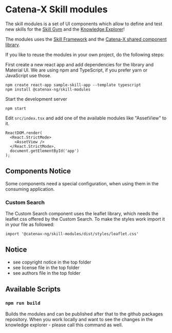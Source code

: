 # Catena-X Skill modules

The skill modules is a set of UI components which allow to define and test new skills for the [Skill Gym](../skill_gym) and the [Knowledge Explorer](../knowledge_explorer)!

The modules uses the [Skill Framework](../skill_framework) and the [Catena-X shared component library](https://www.npmjs.com/package/cx-portal-shared-components).

If you like to reuse the modules in your own project, do the following steps:

First create a new react app and add dependencies for the library and Material UI.
We are using npm and TypeScript, if you prefer yarn or JavaScript use those.

    npm create react-app sample-skill-app --template typescript
    npm install @catenax-ng/skill-modules

Start the development server

    npm start

Edit `src/index.tsx` and add one of the available modules like "AssetView" to it.

    ReactDOM.render(
      <React.StrictMode>
        <AssetView />
      </React.StrictMode>,
      document.getElementById('app')
    );

## Components Notice

Some components need a special configuration, when using them in the consuming application.

### Custom Search

The Custom Search component uses the leaflet library, which needs the leaflet css offered by the Custom Search. To make the styles work import it in your file as followed:

    import '@catenax-ng/skill-modules/dist/styles/leaflet.css'


## Notice

- see copyright notice in the top folder
- see license file in the top folder
- see authors file in the top folder

## Available Scripts

### `npm run build`

Builds the modules and can be published after that to the github packages repository.
When you work locally and want to see the changes in the knowledge explorer - please call this command as well.
